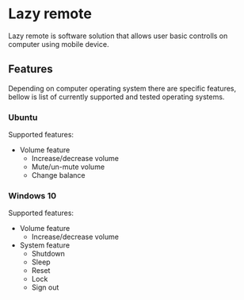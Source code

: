 # Lazy remote
Lazy remote is software solution that allows user basic controlls on computer using mobile device. 

## Features
Depending on computer operating system there are specific features, bellow is list of currently supported and tested operating systems.

### Ubuntu
Supported features:
* Volume feature
  * Increase/decrease volume
  * Mute/un-mute volume
  * Change balance

### Windows 10
Supported features:
* Volume feature
  * Increase/decrease volume
* System feature
  * Shutdown
  * Sleep
  * Reset
  * Lock
  * Sign out
